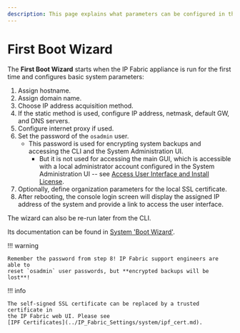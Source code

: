 ```yaml
---
description: This page explains what parameters can be configured in the First Boot Wizard when the IP Fabric appliance is started for the first time.
---
```


# First Boot Wizard

The **First Boot Wizard** starts when the IP Fabric appliance is run for the
first time and configures basic system parameters:

1. Assign hostname.
2. Assign domain name.
3. Choose IP address acquisition method.
4. If the static method is used, configure IP address, netmask, default GW, and
   DNS servers.
5. Configure internet proxy if used.
6. Set the password of the `osadmin` user.
   - This password is used for encrypting system backups and accessing the CLI
     and the System Administration UI.
     - But it is not used for accessing the main GUI, which is accessible with a
       local administrator account configured in the System Administration UI --
       see [Access User Interface and Install License](03-access_ui.md).
7. Optionally, define organization parameters for the local SSL certificate.
8. After rebooting, the console login screen will display the assigned IP
   address of the system and provide a link to access the user interface.

The wizard can also be re-run later from the CLI.

Its documentation can be found in [System 'Boot Wizard'](../System_Administration/boot_wizard/index.md).

!!! warning

    Remember the password from step 8! IP Fabric support engineers are able to
    reset `osadmin` user passwords, but **encrypted backups will be lost**!

!!! info

    The self-signed SSL certificate can be replaced by a trusted certificate in
    the IP Fabric web UI. Please see
    [IPF Certificates](../IP_Fabric_Settings/system/ipf_cert.md).
